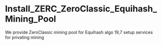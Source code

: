 # Install_ZERC_ZeroClassic_Equihash_Mining_Pool
We provide ZeroClassic mining pool for Equihash algo 19,7 setup services for privating mining
